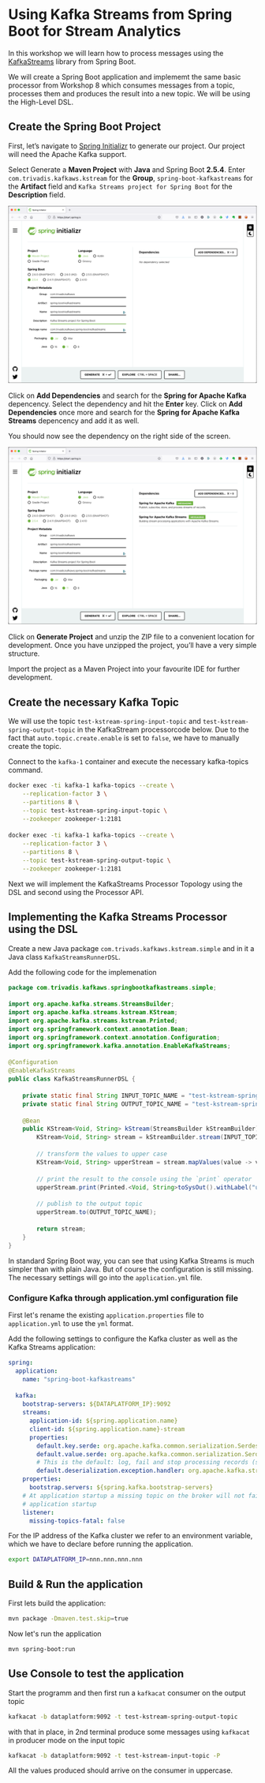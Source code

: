 # Using Kafka Streams from Spring Boot for Stream Analytics

In this workshop we will learn how to process messages using the [KafkaStreams](https://kafka.apache.org/documentation/streams/) library from Spring Boot. 

We will create a Spring Boot application and implememt the same basic processor from Workshop 8 which consumes messages from a topic, processes them and produces the result into a new topic. We will be using the High-Level DSL.

## Create the Spring Boot Project

First, let’s navigate to [Spring Initializr](https://start.spring.io/) to generate our project. Our project will need the Apache Kafka support. 

Select Generate a **Maven Project** with **Java** and Spring Boot **2.5.4**. Enter `com.trivadis.kafkaws.kstream` for the **Group**, `spring-boot-kafkastreams` for the **Artifact** field and `Kafka Streams project for Spring Boot` for the **Description** field. 

![Alt Image Text](./images/spring-initializr.png "Spring Initializr")

Click on **Add Dependencies** and search for the  **Spring for Apache Kafka** depencency. Select the dependency and hit the **Enter** key. Click on **Add Dependencies** once more and search for the  **Spring for Apache Kafka Streams** depencency and add it as well. 

You should now see the dependency on the right side of the screen.

![Alt Image Text](./images/spring-initializr-with-kafka-dep.png "Spring Initializr")

Click on **Generate Project** and unzip the ZIP file to a convenient location for development. Once you have unzipped the project, you’ll have a very simple structure. 

Import the project as a Maven Project into your favourite IDE for further development. 

## Create the necessary Kafka Topic 

We will use the topic `test-kstream-spring-input-topic` and `test-kstream-spring-output-topic` in the KafkaStream processorcode below. Due to the fact that `auto.topic.create.enable` is set to `false`, we have to manually create the topic. 

Connect to the `kafka-1` container and execute the necessary kafka-topics command. 

```bash
docker exec -ti kafka-1 kafka-topics --create \
    --replication-factor 3 \
    --partitions 8 \
    --topic test-kstream-spring-input-topic \
    --zookeeper zookeeper-1:2181
    
docker exec -ti kafka-1 kafka-topics --create \
    --replication-factor 3 \
    --partitions 8 \
    --topic test-kstream-spring-output-topic \
    --zookeeper zookeeper-1:2181
```

Next we will implement the KafkaStreams Processor Topology using the DSL and second using the Processor API.

## Implementing the Kafka Streams Processor using the DSL

Create a new Java package `com.trivads.kafkaws.kstream.simple` and in it a Java class `KafkaStreamsRunnerDSL`. 

Add the following code for the implemenation

```java
package com.trivadis.kafkaws.springbootkafkastreams.simple;

import org.apache.kafka.streams.StreamsBuilder;
import org.apache.kafka.streams.kstream.KStream;
import org.apache.kafka.streams.kstream.Printed;
import org.springframework.context.annotation.Bean;
import org.springframework.context.annotation.Configuration;
import org.springframework.kafka.annotation.EnableKafkaStreams;

@Configuration
@EnableKafkaStreams
public class KafkaStreamsRunnerDSL {

    private static final String INPUT_TOPIC_NAME = "test-kstream-spring-input-topic";
    private static final String OUTPUT_TOPIC_NAME = "test-kstream-spring-output-topic";

    @Bean
    public KStream<Void, String> kStream(StreamsBuilder kStreamBuilder) {
        KStream<Void, String> stream = kStreamBuilder.stream(INPUT_TOPIC_NAME);

        // transform the values to upper case
        KStream<Void, String> upperStream = stream.mapValues(value -> value.toUpperCase());

        // print the result to the console using the `print` operator
        upperStream.print(Printed.<Void, String>toSysOut().withLabel("upperValue"));

        // publish to the output topic
        upperStream.to(OUTPUT_TOPIC_NAME);

        return stream;
    }
}
```

In standard Spring Boot way, you can see that using Kafka Streams is much simpler than with plain Java. But of course the configuration is still missing. The necessary settings will go into the `application.yml` file.

### Configure Kafka through application.yml configuration file

First let's rename the existing `application.properties` file to `application.yml` to use the `yml` format. 

Add the following settings to configure the Kafka cluster as well as the Kafka Streams application:

```yml
spring:
  application:
    name: "spring-boot-kafkastreams"

  kafka:
    bootstrap-servers: ${DATAPLATFORM_IP}:9092
    streams:
      application-id: ${spring.application.name}
      client-id: ${spring.application.name}-stream
      properties:
        default.key.serde: org.apache.kafka.common.serialization.Serdes$VoidSerde
        default.value.serde: org.apache.kafka.common.serialization.Serdes$StringSerde
        # This is the default: log, fail and stop processing records (stop stream)
        default.deserialization.exception.handler: org.apache.kafka.streams.errors.LogAndFailExceptionHandler
    properties:
      bootstrap.servers: ${spring.kafka.bootstrap-servers}
    # At application startup a missing topic on the broker will not fail the
    # application startup
    listener:
      missing-topics-fatal: false
```

For the IP address of the Kafka cluster we refer to an environment variable, which we have to declare before running the application.

```bash
export DATAPLATFORM_IP=nnn.nnn.nnn.nnn
```

## Build & Run the application

First lets build the application:

```bash
mvn package -Dmaven.test.skip=true
```

Now let's run the application

```bash
mvn spring-boot:run
```

## Use Console to test the application

Start the programm and then first run a `kafkacat` consumer on the output topic

```bash
kafkacat -b dataplatform:9092 -t test-kstream-spring-output-topic
```

with that in place, in 2nd terminal produce some messages using `kafkacat` in producer mode on the input topic

```bash
kafkacat -b dataplatform:9092 -t test-kstream-input-topic -P
```

All the values produced should arrive on the consumer in uppercase.

